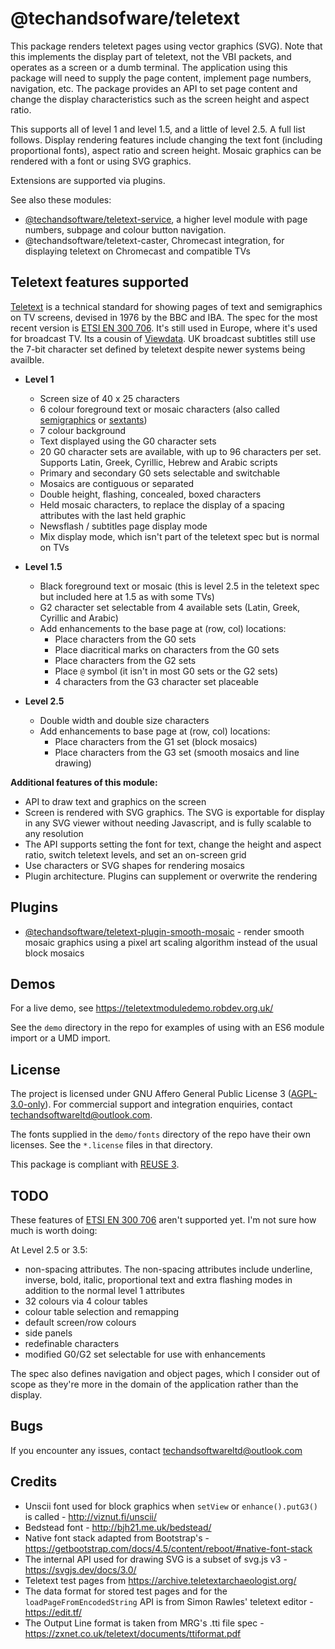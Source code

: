 # @techandsofware/teletext

This package renders teletext pages using vector graphics (SVG). Note that this implements the display part of teletext, not the VBI packets, and operates as a screen or a dumb terminal.  The application using this package will need to supply the page content, implement page numbers, navigation, etc.  The package provides an API to set page content and change the display characteristics such as the screen height and aspect ratio.

This supports all of level 1 and level 1.5, and a little of level 2.5.  A full list follows.  Display rendering features include changing the text font (including proportional fonts), aspect ratio and screen height. Mosaic graphics can be rendered with a font or using SVG graphics. 

Extensions are supported via plugins.

See also these modules:

* [@techandsoftware/teletext-service](https://www.npmjs.com/package/@techandsoftware/teletext-service), a higher level module with page numbers, subpage and colour button navigation.
* @techandsoftware/teletext-caster, Chromecast integration, for displaying teletext on Chromecast and compatible TVs

## Teletext features supported

[Teletext](https://en.wikipedia.org/wiki/Teletext) is a technical standard for showing pages of text and semigraphics on TV screens, devised in 1976 by the BBC and IBA. The spec for the most recent version is [ETSI EN 300 706](https://www.etsi.org/deliver/etsi_en/300700_300799/300706/01.02.01_60/en_300706v010201p.pdf). It's still used in Europe, where it's used for broadcast TV. Its a cousin of [Viewdata](https://en.wikipedia.org/wiki/Viewdata). UK broadcast subtitles still use the 7-bit character set defined by teletext despite newer systems being availble.

* **Level 1**

    * Screen size of 40 x 25 characters
    * 6 colour foreground text or mosaic characters (also called [semigraphics](https://en.wikipedia.org/wiki/Semigraphics) or [sextants](https://en.wikipedia.org/wiki/Symbols_for_Legacy_Computing))
    * 7 colour background
    * Text displayed using the G0 character sets
    * 20 G0 character sets are available, with up to 96 characters per set. Supports Latin, Greek, Cyrillic, Hebrew and Arabic scripts
    * Primary and secondary G0 sets selectable and switchable
    * Mosaics are contiguous or separated
    * Double height, flashing, concealed, boxed characters
    * Held mosaic characters, to replace the display of a spacing attributes with the last held graphic
    * Newsflash / subtitles page display mode
    * Mix display mode, which isn't part of the teletext spec but is normal on TVs
* **Level 1.5**
    * Black foreground text or mosaic (this is level 2.5 in the teletext spec but included here at 1.5 as with some TVs)
    * G2 character set selectable from 4 available sets (Latin, Greek, Cyrillic and Arabic)
    * Add enhancements to the base page at (row, col) locations:
       * Place characters from the G0 sets
       * Place diacritical marks on characters from the G0 sets
       * Place characters from the G2 sets
       * Place `@` symbol (it isn't in most G0 sets or the G2 sets)
       * 4 characters from the G3 character set placeable
* **Level 2.5**
    * Double width and double size characters
    * Add enhancements to base page at (row, col) locations:
      * Place characters from the G1 set (block mosaics)
      * Place characters from the G3 set (smooth mosaics and line drawing)

**Additional features of this module:**

* API to draw text and graphics on the screen
* Screen is rendered with SVG graphics. The SVG is exportable for display in any SVG viewer without needing Javascript, and is fully scalable to any resolution
* The API supports setting the font for text, change the height and aspect ratio, switch teletext levels, and set an on-screen grid
* Use characters or SVG shapes for rendering mosaics
* Plugin architecture. Plugins can supplement or overwrite the rendering

## Plugins

* [@techandsoftware/teletext-plugin-smooth-mosaic](https://www.npmjs.com/package/@techandsoftware/teletext-plugin-smooth-mosaic) - render smooth mosaic graphics using a pixel art scaling algorithm instead of the usual block mosaics

## Demos

For a live demo, see https://teletextmoduledemo.robdev.org.uk/

See the `demo` directory in the repo for examples of using with an ES6 module import or a UMD import.

## License

The project is licensed under GNU Affero General Public License 3 ([AGPL-3.0-only](https://www.gnu.org/licenses/agpl-3.0.en.html)). For commercial support and integration enquiries, contact <techandsoftwareltd@outlook.com>.

The fonts supplied in the `demo/fonts` directory of the repo have their own licenses. See the `*.license` files in that directory.

This package is compliant with [REUSE 3](https://reuse.software/).

## TODO

These features of [ETSI EN 300 706](https://www.etsi.org/deliver/etsi_en/300700_300799/300706/01.02.01_60/en_300706v010201p.pdf) aren't supported yet. I'm not sure how much is worth doing:

At Level 2.5 or 3.5:
* non-spacing attributes. The non-spacing attributes include underline, inverse, bold, italic, proportional text and extra flashing modes in addition to the normal level 1 attributes
* 32 colours via 4 colour tables
* colour table selection and remapping
* default screen/row colours
* side panels
* redefinable characters
* modified G0/G2 set selectable for use with enhancements

The spec also defines navigation and object pages, which I consider out of scope as they're more in the domain of the application rather than the display.

## Bugs

If you encounter any issues, contact techandsoftwareltd@outlook.com

## Credits

* Unscii font used for block graphics when `setView` or `enhance().putG3()` is called - http://viznut.fi/unscii/
* Bedstead font - http://bjh21.me.uk/bedstead/
* Native font stack adapted from Bootstrap's - https://getbootstrap.com/docs/4.5/content/reboot/#native-font-stack
* The internal API used for drawing SVG is a subset of svg.js v3 - https://svgjs.dev/docs/3.0/
* Teletext test pages from https://archive.teletextarchaeologist.org/
* The data format for stored test pages and for the `loadPageFromEncodedString` API is from Simon Rawles' teletext editor - https://edit.tf/
* The Output Line format is taken from MRG's .tti file spec - https://zxnet.co.uk/teletext/documents/ttiformat.pdf

